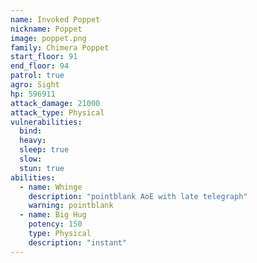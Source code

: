 ```yaml
---
name: Invoked Poppet
nickname: Poppet
image: poppet.png
family: Chimera Poppet
start_floor: 91
end_floor: 94
patrol: true
agro: Sight
hp: 596911
attack_damage: 21000
attack_type: Physical
vulnerabilities:
  bind: 
  heavy: 
  sleep: true
  slow: 
  stun: true
abilities:
  - name: Whinge
    description: "pointblank AoE with late telegraph"
    warning: pointblank
  - name: Big Hug
    potency: 150
    type: Physical
    description: "instant"
---
```

